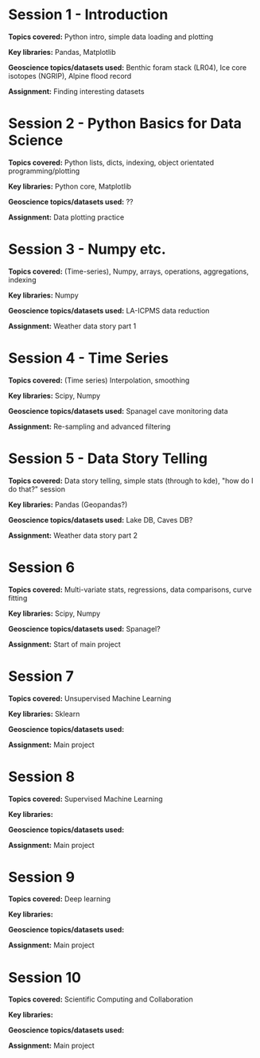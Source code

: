 # Session 1 - Introduction
**Topics covered:** Python intro, simple data loading and plotting

**Key libraries:** Pandas, Matplotlib

**Geoscience topics/datasets used:** Benthic foram stack (LR04), Ice core isotopes (NGRIP), Alpine flood record

**Assignment:** Finding interesting datasets

# Session 2 - Python Basics for Data Science
**Topics covered:** Python lists, dicts, indexing, object orientated programming/plotting

**Key libraries:** Python core, Matplotlib

**Geoscience topics/datasets used:** ??

**Assignment:** Data plotting practice

# Session 3 - Numpy etc.
**Topics covered:** (Time-series), Numpy, arrays, operations, aggregations, indexing

**Key libraries:** Numpy

**Geoscience topics/datasets used:** LA-ICPMS data reduction

**Assignment:** Weather data story part 1

# Session 4 - Time Series
**Topics covered:** (Time series) Interpolation, smoothing

**Key libraries:** Scipy, Numpy

**Geoscience topics/datasets used:** Spanagel cave monitoring data

**Assignment:** Re-sampling and advanced filtering

# Session 5 - Data Story Telling
**Topics covered:** Data story telling, simple stats (through to kde), "how do I do that?" session

**Key libraries:** Pandas (Geopandas?)

**Geoscience topics/datasets used:** Lake DB, Caves DB?

**Assignment:** Weather data story part 2

# Session 6
**Topics covered:** Multi-variate stats, regressions, data comparisons, curve fitting

**Key libraries:** Scipy, Numpy

**Geoscience topics/datasets used:** Spanagel?

**Assignment:** Start of main project

# Session 7
**Topics covered:** Unsupervised Machine Learning

**Key libraries:** Sklearn

**Geoscience topics/datasets used:**

**Assignment:** Main project

# Session 8
**Topics covered:** Supervised Machine Learning

**Key libraries:**

**Geoscience topics/datasets used:**

**Assignment:** Main project

# Session 9
**Topics covered:** Deep learning

**Key libraries:**

**Geoscience topics/datasets used:**

**Assignment:** Main project

# Session 10
**Topics covered:** Scientific Computing and Collaboration

**Key libraries:**

**Geoscience topics/datasets used:**

**Assignment:** Main project

